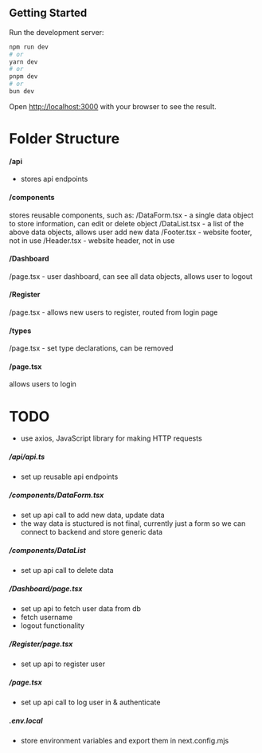 ## Getting Started

Run the development server:

```bash
npm run dev
# or
yarn dev
# or
pnpm dev
# or
bun dev
```

Open [http://localhost:3000](http://localhost:3000) with your browser to see the result.

# Folder Structure

#### /api

- stores api endpoints

#### /components

stores reusable components, such as:
/DataForm.tsx - a single data object to store information, can edit or delete object
/DataList.tsx - a list of the above data objects, allows user add new data
/Footer.tsx - website footer, not in use
/Header.tsx - website header, not in use

#### /Dashboard

/page.tsx - user dashboard, can see all data objects, allows user to logout

#### /Register

/page.tsx - allows new users to register, routed from login page

#### /types

/page.tsx - set type declarations, can be removed

#### /page.tsx

allows users to login

# TODO

- use axios, JavaScript library for making HTTP requests

##### /api/api.ts

- set up reusable api endpoints

##### /components/DataForm.tsx

- set up api call to add new data, update data
- the way data is stuctured is not final, currently just a form so we can connect to backend and store generic data

##### /components/DataList

- set up api call to delete data

##### /Dashboard/page.tsx

- set up api to fetch user data from db
- fetch username
- logout functionality

##### /Register/page.tsx

- set up api to register user

##### /page.tsx

- set up api call to log user in & authenticate

##### .env.local

- store environment variables and export them in next.config.mjs
